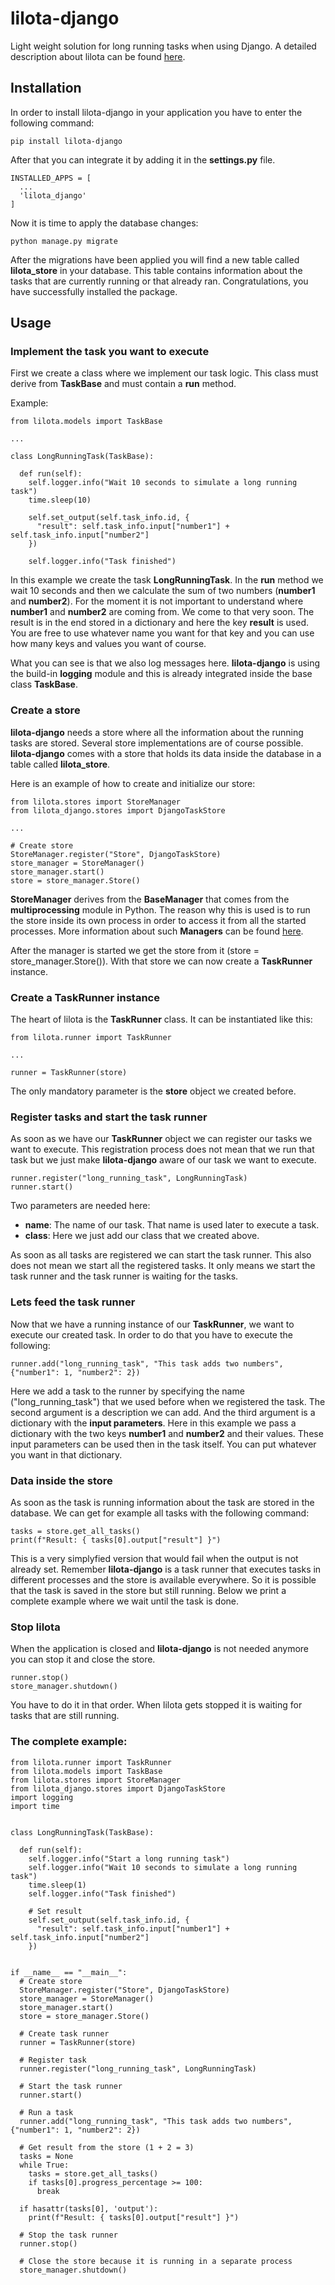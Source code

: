# lilota-django

Light weight solution for long running tasks when using Django. A detailed description about lilota can be found [here](https://github.com/tobiasroessler/lilota?tab=readme-ov-file#lilota).


## Installation

In order to install lilota-django in your application you have to enter the following command:

```
pip install lilota-django
```

After that you can integrate it by adding it in the **settings.py** file.

```
INSTALLED_APPS = [
  ...
  'lilota_django'
]
```

Now it is time to apply the database changes:

```
python manage.py migrate
```

After the migrations have been applied you will find a new table called **lilota_store** in your database. This table contains information about the tasks that are currently running or that already ran. Congratulations, you have successfully installed the package.


## Usage

### Implement the task you want to execute

First we create a class where we implement our task logic. This class must derive from **TaskBase** and
must contain a **run** method.

Example:
```
from lilota.models import TaskBase

...

class LongRunningTask(TaskBase):

  def run(self):
    self.logger.info("Wait 10 seconds to simulate a long running task")
    time.sleep(10)

    self.set_output(self.task_info.id, {
      "result": self.task_info.input["number1"] + self.task_info.input["number2"]
    })

    self.logger.info("Task finished")
```

In this example we create the task **LongRunningTask**. In the **run** method we wait 10 seconds and then we calculate the sum of two numbers (**number1** and **number2**). For the moment it is not important to understand where **number1** and **number2** are coming from. We come to that very soon. The result is in the end stored in a dictionary and here the key **result** is used. You are free to use whatever name you want for that key and you can use how many keys and values you want of course.

What you can see is that we also log messages here. **lilota-django** is using the build-in **logging** module and
this is already integrated inside the base class **TaskBase**.


### Create a store

**lilota-django** needs a store where all the information about the running tasks are stored. Several store implementations are of course possible. **lilota-django** comes with a store that holds its data inside the database in a table called **lilota_store**.

Here is an example of how to create and initialize our store:
```
from lilota.stores import StoreManager
from lilota_django.stores import DjangoTaskStore

...

# Create store
StoreManager.register("Store", DjangoTaskStore)
store_manager = StoreManager()
store_manager.start()
store = store_manager.Store()
```

**StoreManager** derives from the **BaseManager** that comes from the **multiprocessing** module in Python. The reason why this is used is to run the store inside its own process in order to access it from all the started processes. More information about such **Managers** can be found [here](https://docs.python.org/3/library/multiprocessing.html#managers).

After the manager is started we get the store from it (store = store_manager.Store()). With that store we can now create a **TaskRunner** instance.


### Create a TaskRunner instance

The heart of lilota is the **TaskRunner** class. It can be instantiated like this:

```
from lilota.runner import TaskRunner

...

runner = TaskRunner(store)
```

The only mandatory parameter is the **store** object we created before.


### Register tasks and start the task runner

As soon as we have our **TaskRunner** object we can register our tasks we want to execute. This registration process does not mean that we run that task but we just make **lilota-django** aware of our task we want to execute.

```
runner.register("long_running_task", LongRunningTask)
runner.start()
```

Two parameters are needed here:
- **name**: The name of our task. That name is used later to execute a task.
- **class**: Here we just add our class that we created above.

As soon as all tasks are registered we can start the task runner. This also does not mean we start all the registered tasks. It only means we start the task runner and the task runner is waiting for the tasks.


### Lets feed the task runner

Now that we have a running instance of our **TaskRunner**, we want to execute our created task. In order to do that you have to execute the following:

```
runner.add("long_running_task", "This task adds two numbers", {"number1": 1, "number2": 2})
```

Here we add a task to the runner by specifying the name ("long_running_task") that we used before when we registered the task. The second argument is a description we can add. And the third argument is a dictionary with the **input parameters**. Here in this example we pass a dictionary with the two keys **number1** and **number2** and their values. These input parameters can be used then in the task itself. You can put whatever you want in that dictionary.


### Data inside the store

As soon as the task is running information about the task are stored in the database. We can get for example all tasks with the following command:

```
tasks = store.get_all_tasks()
print(f"Result: { tasks[0].output["result"] }")
```

This is a very simplyfied version that would fail when the output is not already set. Remember **lilota-django** is a task runner that executes tasks in different processes and the store is available everywhere. So it is possible that the task is saved in the store but still running. Below we print a complete example where we wait until the task is done.


### Stop lilota

When the application is closed and **lilota-django** is not needed anymore you can stop it and close the store.

```
runner.stop()
store_manager.shutdown()
```

You have to do it in that order. When lilota gets stopped it is waiting for tasks that are still running.


### The complete example:

```
from lilota.runner import TaskRunner
from lilota.models import TaskBase
from lilota.stores import StoreManager
from lilota_django.stores import DjangoTaskStore
import logging
import time


class LongRunningTask(TaskBase):

  def run(self):
    self.logger.info("Start a long running task")
    self.logger.info("Wait 10 seconds to simulate a long running task")
    time.sleep(1)
    self.logger.info("Task finished")

    # Set result
    self.set_output(self.task_info.id, {
      "result": self.task_info.input["number1"] + self.task_info.input["number2"]
    })
    

if __name__ == "__main__":
  # Create store
  StoreManager.register("Store", DjangoTaskStore)
  store_manager = StoreManager()
  store_manager.start()
  store = store_manager.Store()

  # Create task runner
  runner = TaskRunner(store)

  # Register task
  runner.register("long_running_task", LongRunningTask)

  # Start the task runner
  runner.start()

  # Run a task
  runner.add("long_running_task", "This task adds two numbers", {"number1": 1, "number2": 2})

  # Get result from the store (1 + 2 = 3)
  tasks = None
  while True:
    tasks = store.get_all_tasks()
    if tasks[0].progress_percentage >= 100:
      break

  if hasattr(tasks[0], 'output'):
    print(f"Result: { tasks[0].output["result"] }")

  # Stop the task runner
  runner.stop()

  # Close the store because it is running in a separate process
  store_manager.shutdown()
```

